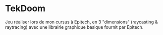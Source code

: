 # TekDoom

Jeu réaliser lors de mon cursus à Epitech, en 3 "dimensions" (raycasting & raytracing) avec une librairie graphique basique fournit par Epitech.
